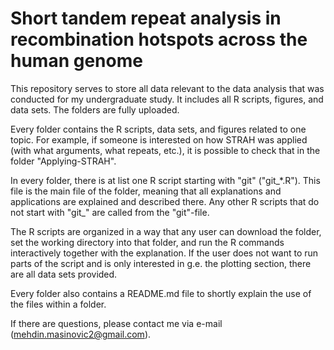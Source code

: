 # Short tandem repeat analysis in recombination hotspots across the human genome

This repository serves to store all data relevant to the data analysis that was conducted for my undergraduate study. It includes all R scripts, figures, and data sets. The folders are fully uploaded. 

Every folder contains the R scripts, data sets, and figures related to one topic. For example, if someone is interested on how STRAH was applied (with what arguments, what repeats, etc.), it is possible to check that in the folder "Applying-STRAH".

In every folder, there is at list one R script starting with "git" ("git_\*.R"). This file is the main file of the folder, meaning that all explanations and applications are explained and described there. Any other R scripts that do not start with "git_" are called from the "git"-file. 

The R scripts are organized in a way that any user can download the folder, set the working directory into that folder, and run the R commands interactively together with the explanation. If the user does not want to run parts of the script and is only interested in g.e. the plotting section, there are all data sets provided.

Every folder also contains a README.md file to shortly explain the use of the files within a folder. 

If there are questions, please contact me via e-mail (mehdin.masinovic2@gmail.com).

